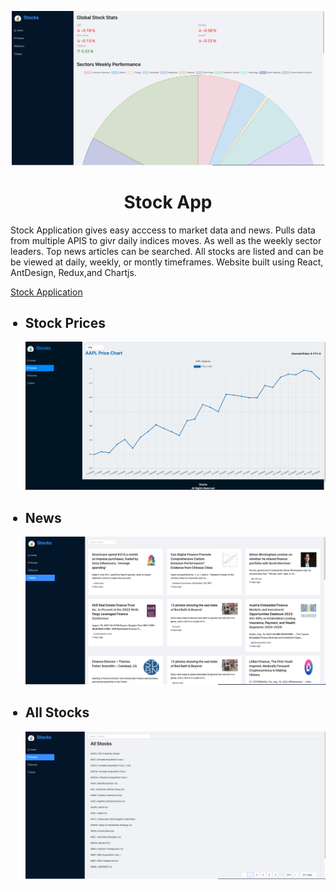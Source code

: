 <p align = "center">
    <img alt="Home" src="/pictures/Home.png" width ="500"/>
</p>
<h1 align="center">Stock App</h1>
<p>
 Stock Application gives easy acccess to market data and news. Pulls data from multiple APIS to givr daily indices moves. As well as the weekly sector leaders. Top news articles can be searched. All stocks are listed and can be be viewed at daily, weekly, or montly timeframes. Website built using React, AntDesign, Redux,and Chartjs. 
</p>
<a href="https://stock-application.netlify.app/">Stock Application</a>
<ul>
    <h2><li>Stock Prices</li></h2>
            <img alt="Chart" src="/pictures/Chart.png" width ="500"/>
    <h2><li>News</li></h2>
            <img alt="Chart" src="/pictures/News.png" width ="500"/>
    <h2><li>All Stocks</li></h2>
            <img alt="Chart" src="/pictures/List.png" width ="500"/>
</ul>








